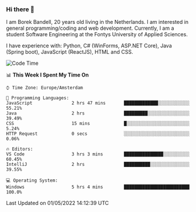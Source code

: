 ### Hi there 👋

I am Borek Bandell, 20 years old living in the Netherlands. I am interested in general programming/coding and web development. Currently, I am a student Software Engineering at the Fontys University of Applied Sciences.

I have experience with: Python, C# (WinForms, ASP.NET Core), Java (Spring boot), JavaScript (ReactJS), HTML and CSS.

<!--START_SECTION:waka-->
![Code Time](http://img.shields.io/badge/Code%20Time-107%20hrs%2027%20mins-blue)

📊 **This Week I Spent My Time On** 

```text
⌚︎ Time Zone: Europe/Amsterdam

💬 Programming Languages: 
JavaScript               2 hrs 47 mins       █████████████░░░░░░░░░░░░   55.21% 
Java                     2 hrs               █████████░░░░░░░░░░░░░░░░   39.49% 
CSS                      15 mins             █░░░░░░░░░░░░░░░░░░░░░░░░   5.24% 
HTTP Request             0 secs              ░░░░░░░░░░░░░░░░░░░░░░░░░   0.06%

🔥 Editors: 
VS Code                  3 hrs 3 mins        ███████████████░░░░░░░░░░   60.45% 
IntelliJ                 2 hrs               ██████████░░░░░░░░░░░░░░░   39.55%

💻 Operating System: 
Windows                  5 hrs 4 mins        █████████████████████████   100.0%

```


 Last Updated on 01/05/2022 14:12:39 UTC
<!--END_SECTION:waka-->

<!--**tcBorek2002/tcBorek2002** is a ✨ _special_ ✨ repository because its `README.md` (this file) appears on your GitHub profile.

Here are some ideas to get you started:

- 🔭 I’m currently working on ...
- 🌱 I’m currently learning ...
- 👯 I’m looking to collaborate on ...
- 🤔 I’m looking for help with ...
- 💬 Ask me about ...
- 📫 How to reach me: ...
- 😄 Pronouns: ...
- ⚡ Fun fact: ...
-->
